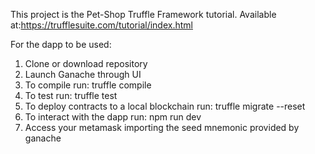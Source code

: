 This project is the Pet-Shop Truffle Framework tutorial.
Available at:https://trufflesuite.com/tutorial/index.html

For the dapp to be used:

1. Clone or download repository
2. Launch Ganache through UI
3. To compile run: truffle compile
4. To test run: truffle test
5. To deploy contracts to a local blockchain run: truffle migrate --reset
6. To interact with the dapp run: npm run dev
7. Access your metamask importing the seed mnemonic provided by ganache

